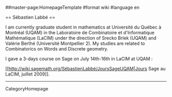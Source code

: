 ##master-page:HomepageTemplate
#format wiki
#language en

== Sébastien Labbé ==

I am currently graduate student in mathematics at Université du Québec à Montréal (UQAM) in the Laboratoire de Combinatoire et d'Informatique Mathématique (LaCIM) under the direction of Srecko Brlek (UQAM) and Valérie Berthé (Université Montpellier 2). My studies are related to Combinatorics on Words and Discrete geometry.

I gave a 3-days course on Sage on July 14th-16th in LaCIM at UQAM :

[[http://wiki.sagemath.org/SébastienLabbé/JoursSageUQAM|Jours Sage au LaCIM, juillet 2009]].

----
CategoryHomepage
